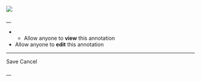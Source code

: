 ![](https://bat.bing.com/action/0?ti=56018282&Ver=2&mid=a27fe224-20b3-4de7-a0b3-651b2bdc187a&sid=201ffde0635411ee902411d77b750559&vid=20202bf0635411ee9ac03f2e618b0b9f&vids=0&msclkid=N&pi=0&lg=en-US&sw=800&sh=600&sc=24&nwd=1&tl=Shortform%20%7C%20Book&p=https%3A%2F%2Fwww.shortform.com%2Fapp%2Fbook%2Fatomic-habits%2Fchapter-6&r=&lt=285&evt=pageLoad&sv=1&rn=844228)

__

  *   * Allow anyone to **view** this annotation
  * Allow anyone to **edit** this annotation



* * *

Save Cancel

__



